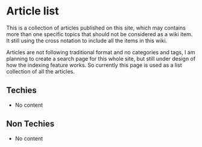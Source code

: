 Article list
==============

This is a collection of articles published on this site, which may contains more than one specific
topics that should not be considered as a wiki item. It still using the cross notation to include
all the items in this wiki.

Articles are not following traditional format and no categories and tags, I am planning to create
a search page for this whole site, but still under design of how the indexing feature works. So 
currently this page is used as a list collection of all the articles.

## Techies

 - No content

## Non Techies

 - No content
